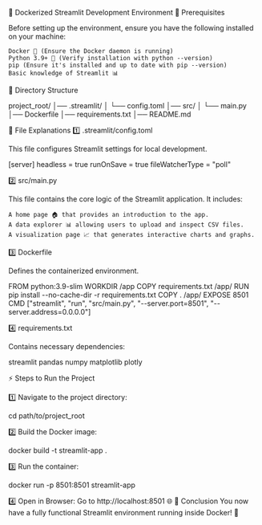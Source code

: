🐳 Dockerized Streamlit Development Environment
🚀 Prerequisites

Before setting up the environment, ensure you have the following installed on your machine:

    Docker 🐳 (Ensure the Docker daemon is running)
    Python 3.9+ 🐍 (Verify installation with python --version)
    pip (Ensure it's installed and up to date with pip --version)
    Basic knowledge of Streamlit 📊

📂 Directory Structure

project_root/
│── .streamlit/
│   └── config.toml
│── src/
│   └── main.py
│── Dockerfile
│── requirements.txt
│── README.md

📜 File Explanations
1️⃣ .streamlit/config.toml

This file configures Streamlit settings for local development.

[server]
headless = true
runOnSave = true
fileWatcherType = "poll"

2️⃣ src/main.py

This file contains the core logic of the Streamlit application. It includes:

    A home page 🏠 that provides an introduction to the app.
    A data explorer 📊 allowing users to upload and inspect CSV files.
    A visualization page 📈 that generates interactive charts and graphs.

3️⃣ Dockerfile

Defines the containerized environment.

FROM python:3.9-slim
WORKDIR /app
COPY requirements.txt /app/
RUN pip install --no-cache-dir -r requirements.txt
COPY . /app/
EXPOSE 8501
CMD ["streamlit", "run", "src/main.py", "--server.port=8501", "--server.address=0.0.0.0"]

4️⃣ requirements.txt

Contains necessary dependencies:

streamlit
pandas
numpy
matplotlib
plotly

⚡ Steps to Run the Project

1️⃣ Navigate to the project directory:

cd path/to/project_root

2️⃣ Build the Docker image:

docker build -t streamlit-app .

3️⃣ Run the container:

docker run -p 8501:8501 streamlit-app

4️⃣ Open in Browser: Go to http://localhost:8501 🌐
🎯 Conclusion
You now have a fully functional Streamlit environment running inside Docker! 🚀

